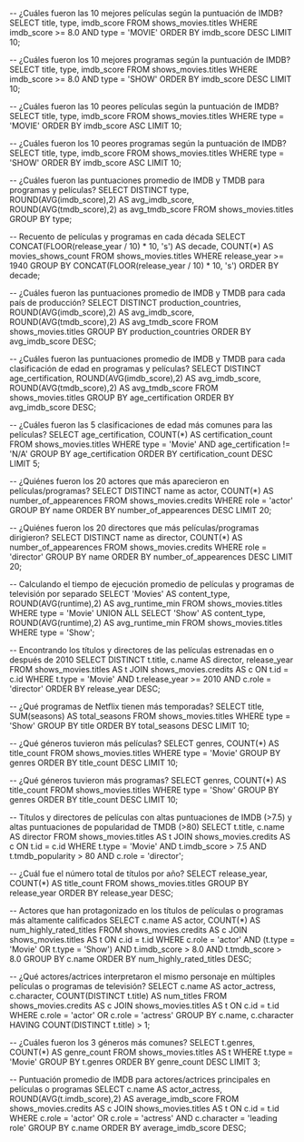 -- ¿Cuáles fueron las 10 mejores películas según la puntuación de IMDB?
SELECT title, 
type, 
imdb_score
FROM shows_movies.titles
WHERE imdb_score >= 8.0
AND type = 'MOVIE'
ORDER BY imdb_score DESC
LIMIT 10;

-- ¿Cuáles fueron los 10 mejores programas según la puntuación de IMDB? 
SELECT title, 
type, 
imdb_score
FROM shows_movies.titles
WHERE imdb_score >= 8.0
AND type = 'SHOW'
ORDER BY imdb_score DESC
LIMIT 10;

-- ¿Cuáles fueron las 10 peores películas según la puntuación de IMDB? 
SELECT title, 
type, 
imdb_score
FROM shows_movies.titles
WHERE type = 'MOVIE'
ORDER BY imdb_score ASC
LIMIT 10;

-- ¿Cuáles fueron los 10 peores programas según la puntuación de IMDB? 
SELECT title, 
type, 
imdb_score
FROM shows_movies.titles
WHERE type = 'SHOW'
ORDER BY imdb_score ASC
LIMIT 10;

-- ¿Cuáles fueron las puntuaciones promedio de IMDB y TMDB para programas y películas? 
SELECT DISTINCT type, 
ROUND(AVG(imdb_score),2) AS avg_imdb_score,
ROUND(AVG(tmdb_score),2) as avg_tmdb_score
FROM shows_movies.titles
GROUP BY type; 

-- Recuento de películas y programas en cada década
SELECT CONCAT(FLOOR(release_year / 10) * 10, 's') AS decade,
    COUNT(*) AS movies_shows_count
FROM shows_movies.titles
WHERE release_year >= 1940
GROUP BY CONCAT(FLOOR(release_year / 10) * 10, 's')
ORDER BY decade;

-- ¿Cuáles fueron las puntuaciones promedio de IMDB y TMDB para cada país de producción?
SELECT DISTINCT production_countries, 
ROUND(AVG(imdb_score),2) AS avg_imdb_score,
ROUND(AVG(tmdb_score),2) AS avg_tmdb_score
FROM shows_movies.titles
GROUP BY production_countries
ORDER BY avg_imdb_score DESC;

-- ¿Cuáles fueron las puntuaciones promedio de IMDB y TMDB para cada clasificación de edad en programas y películas?
SELECT DISTINCT age_certification, 
ROUND(AVG(imdb_score),2) AS avg_imdb_score,
ROUND(AVG(tmdb_score),2) AS avg_tmdb_score
FROM shows_movies.titles
GROUP BY age_certification
ORDER BY avg_imdb_score DESC;

-- ¿Cuáles fueron las 5 clasificaciones de edad más comunes para las películas?
SELECT age_certification, 
COUNT(*) AS certification_count
FROM shows_movies.titles
WHERE type = 'Movie' 
AND age_certification != 'N/A'
GROUP BY age_certification
ORDER BY certification_count DESC
LIMIT 5;

-- ¿Quiénes fueron los 20 actores que más aparecieron en películas/programas? 
SELECT DISTINCT name as actor, 
COUNT(*) AS number_of_appearences 
FROM shows_movies.credits
WHERE role = 'actor'
GROUP BY name
ORDER BY number_of_appearences DESC
LIMIT 20;

-- ¿Quiénes fueron los 20 directores que más películas/programas dirigieron? 
SELECT DISTINCT name as director, 
COUNT(*) AS number_of_appearences 
FROM shows_movies.credits
WHERE role = 'director'
GROUP BY name
ORDER BY number_of_appearences DESC
LIMIT 20;

-- Calculando el tiempo de ejecución promedio de películas y programas de televisión por separado
SELECT 
'Movies' AS content_type,
ROUND(AVG(runtime),2) AS avg_runtime_min
FROM shows_movies.titles
WHERE type = 'Movie'
UNION ALL
SELECT 
'Show' AS content_type,
ROUND(AVG(runtime),2) AS avg_runtime_min
FROM shows_movies.titles
WHERE type = 'Show';

-- Encontrando los títulos y directores de las películas estrenadas en o después de 2010
SELECT DISTINCT t.title, c.name AS director, 
release_year
FROM shows_movies.titles AS t
JOIN shows_movies.credits AS c 
ON t.id = c.id
WHERE t.type = 'Movie' 
AND t.release_year >= 2010 
AND c.role = 'director'
ORDER BY release_year DESC;

-- ¿Qué programas de Netflix tienen más temporadas?
SELECT title, 
SUM(seasons) AS total_seasons
FROM shows_movies.titles 
WHERE type = 'Show'
GROUP BY title
ORDER BY total_seasons DESC
LIMIT 10;

-- ¿Qué géneros tuvieron más películas? 
SELECT genres, 
COUNT(*) AS title_count
FROM shows_movies.titles 
WHERE type = 'Movie'
GROUP BY genres
ORDER BY title_count DESC
LIMIT 10;

-- ¿Qué géneros tuvieron más programas? 
SELECT genres, 
COUNT(*) AS title_count
FROM shows_movies.titles 
WHERE type = 'Show'
GROUP BY genres
ORDER BY title_count DESC
LIMIT 10;

-- Títulos y directores de películas con altas puntuaciones de IMDB (>7.5) y altas puntuaciones de popularidad de TMDB (>80) 
SELECT t.title, 
c.name AS director
FROM shows_movies.titles AS t
JOIN shows_movies.credits AS c 
ON t.id = c.id
WHERE t.type = 'Movie' 
AND t.imdb_score > 7.5 
AND t.tmdb_popularity > 80 
AND c.role = 'director';

-- ¿Cuál fue el número total de títulos por año? 
SELECT release_year, 
COUNT(*) AS title_count
FROM shows_movies.titles 
GROUP BY release_year
ORDER BY release_year DESC;

-- Actores que han protagonizado en los títulos de películas o programas más altamente calificados
SELECT c.name AS actor, 
COUNT(*) AS num_highly_rated_titles
FROM shows_movies.credits AS c
JOIN shows_movies.titles AS t 
ON c.id = t.id
WHERE c.role = 'actor'
AND (t.type = 'Movie' OR t.type = 'Show')
AND t.imdb_score > 8.0
AND t.tmdb_score > 8.0
GROUP BY c.name
ORDER BY num_highly_rated_titles DESC;

-- ¿Qué actores/actrices interpretaron el mismo personaje en múltiples películas o programas de televisión? 
SELECT c.name AS actor_actress, 
c.character, 
COUNT(DISTINCT t.title) AS num_titles
FROM shows_movies.credits AS c
JOIN shows_movies.titles AS t 
ON c.id = t.id
WHERE c.role = 'actor' OR c.role = 'actress'
GROUP BY c.name, c.character
HAVING COUNT(DISTINCT t.title) > 1;

-- ¿Cuáles fueron los 3 géneros más comunes?
SELECT t.genres, 
COUNT(*) AS genre_count
FROM shows_movies.titles AS t
WHERE t.type = 'Movie'
GROUP BY t.genres
ORDER BY genre_count DESC
LIMIT 3;

-- Puntuación promedio de IMDB para actores/actrices principales en películas o programas 
SELECT c.name AS actor_actress, 
ROUND(AVG(t.imdb_score),2) AS average_imdb_score
FROM shows_movies.credits AS c
JOIN shows_movies.titles AS t 
ON c.id = t.id
WHERE c.role = 'actor' OR c.role = 'actress'
AND c.character = 'leading role'
GROUP BY c.name
ORDER BY average_imdb_score DESC;
